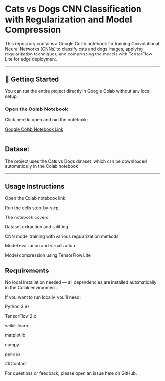 # Cats vs Dogs CNN Classification with Regularization and Model Compression

This repository contains a Google Colab notebook for training Convolutional Neural Networks (CNNs) to classify cats and dogs images, applying regularization techniques, and compressing the models with TensorFlow Lite for edge deployment.

---

## 🚀 Getting Started

You can run the entire project directly in Google Colab without any local setup.

### Open the Colab Notebook

Click here to open and run the notebook:

[Google Colab Notebook Link](https://colab.research.google.com/drive/16gJJU3rFuC5p7V_hADjPupgN-xq5l0lp?usp=sharing)

---

##  Dataset

The project uses the Cats vs Dogs dataset, which can be downloaded automatically in the Colab notebook 

---

## Usage Instructions

Open the Colab notebook link.

Run the cells step-by-step.

The notebook covers:

Dataset extraction and splitting

CNN model training with various regularization methods

Model evaluation and visualization

Model compression using TensorFlow Lite

 
## Requirements

No local installation needed — all dependencies are installed automatically in the Colab environment.

If you want to run locally, you’ll need:

Python 3.6+

TensorFlow 2.x

scikit-learn

matplotlib

numpy

pandas

##Contact

For questions or feedback, please open an issue here on GitHub.
